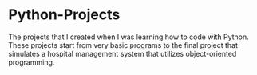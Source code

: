 # Python-Projects
The projects that I created when I was learning how to code with Python. These projects start from very basic programs to the final project that simulates a hospital management system that utilizes object-oriented programming.


